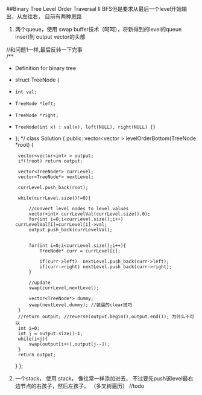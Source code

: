 ##Binary Tree Level Order Traversal II
BFS但是要求从最后一个level开始输出，从左往右， 目前有两种思路

1. 两个queue，使用 swap buffer技术（呵呵），将新得到的level的queue insert到 output vector的头部


//和问题1一样,最后反转一下完事	
/**
 * Definition for binary tree
 * struct TreeNode {
 *     int val;
 *     TreeNode *left;
 *     TreeNode *right;
 *     TreeNode(int x) : val(x), left(NULL), right(NULL) {}
 * };
 */
class Solution {
public:
    vector<vector<int> > levelOrderBottom(TreeNode *root) {

        vector<vector<int> > output;
        if(!root) return output;
        
        vector<TreeNode*> currLevel;
        vector<TreeNode*> nextLevel;
        
        currLevel.push_back(root);
        
        while(currLevel.size()!=0){
            
            //convert level nodes to level values
            vector<int> currLevelVal(currLevel.size(),0);
            for(int i=0;i<currLevel.size();i++) currLevelVal[i]=currLevel[i]->val;
            output.push_back(currLevelVal);
            
            
            for(int i=0;i<currLevel.size();i++){
                TreeNode* curr = currLevel[i];
            
                if(curr->left)  nextLevel.push_back(curr->left);
                if(curr->right) nextLevel.push_back(curr->right);
            }
            
            //update
            swap(currLevel,nextLevel);
            
            vector<TreeNode*> dummy;
            swap(nextLevel,dummy); //装逼的clear技巧
        }
        //return output; //reverse(output.begin(),output.end()); 为什么不可以
        int i=0;
        int j = output.size()-1;
        while(i<j){
            swap(output[i++],output[j--]);
        }
        return output;
    }
};



2. 一个stack， 使用 stack， 像往常一样添加进去， 不过要先push该level最右边节点的右孩子，然后左孩子。
（多叉树遍历）
//todo



